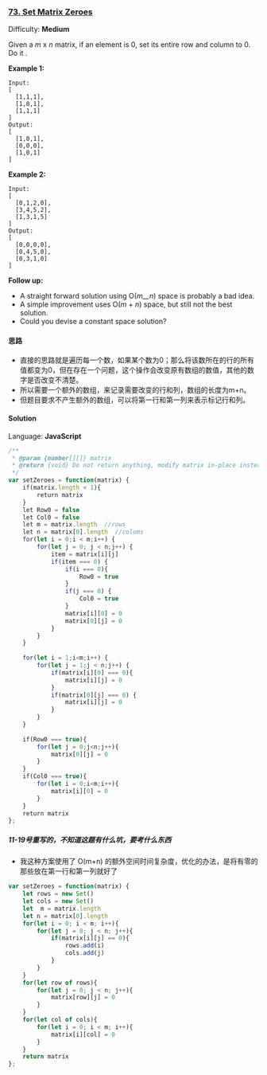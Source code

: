 ### [73\. Set Matrix Zeroes](https://leetcode.com/problems/set-matrix-zeroes/)

Difficulty: **Medium**


Given a _m_ x _n_ matrix, if an element is 0, set its entire row and column to 0\. Do it .

**Example 1:**

```
Input:
[
  [1,1,1],
  [1,0,1],
  [1,1,1]
]
Output:
[
  [1,0,1],
  [0,0,0],
  [1,0,1]
]
```

**Example 2:**

```
Input:
[
  [0,1,2,0],
  [3,4,5,2],
  [1,3,1,5]
]
Output:
[
  [0,0,0,0],
  [0,4,5,0],
  [0,3,1,0]
]
```

**Follow up:**

*   A straight forward solution using O(_m__n_) space is probably a bad idea.
*   A simple improvement uses O(_m_ + _n_) space, but still not the best solution.
*   Could you devise a constant space solution?

#### 思路
* 直接的思路就是遍历每一个数，如果某个数为0；那么将该数所在的行的所有值都变为0，但在存在一个问题，这个操作会改变原有数组的数值，其他的数字是否改变不清楚。
* 所以需要一个额外的数组，来记录需要改变的行和列，数组的长度为m+n。
* 但题目要求不产生额外的数组，可以将第一行和第一列来表示标记行和列。
#### Solution

Language: **JavaScript**

```javascript
/**
 * @param {number[][]} matrix
 * @return {void} Do not return anything, modify matrix in-place instead.
 */
var setZeroes = function(matrix) {
    if(matrix.length < 1){
        return matrix
    }
    let Row0 = false
    let Col0 = false
    let m = matrix.length  //rows
    let n = matrix[0].length  //colums
    for(let i = 0;i < m;i++) {
        for(let j = 0; j < n;j++) {
            item = matrix[i][j]
            if(item === 0) {
                if(i === 0){
                    Row0 = true
                }
                if(j === 0) {
                    Col0 = true
                }
                matrix[i][0] = 0
                matrix[0][j] = 0
            }
        }
    }
    
    for(let i = 1;i<m;i++) {
        for(let j = 1;j < n;j++) {
            if(matrix[i][0] === 0){
                matrix[i][j] = 0
            }
            if(matrix[0][j] === 0) {
                matrix[i][j] = 0
            }
        }
    }
    
    if(Row0 === true){
        for(let j = 0;j<n;j++){
            matrix[0][j] = 0
        }
    }
    if(Col0 === true){
        for(let i = 0;i<m;i++){
            matrix[i][0] = 0
        }
    }
    return matrix
};
```

##### 11-19号重写的，不知道这题有什么坑，要考什么东西
* 我这种方案使用了 O(m+n) 的额外空间时间复杂度，优化的办法，是将有零的那些放在第一行和第一列就好了
```js
var setZeroes = function(matrix) {
    let rows = new Set()
    let cols = new Set()
    let  m = matrix.length
    let n = matrix[0].length
    for(let i = 0; i < m; i++){
        for(let j = 0; j < n; j++){
            if(matrix[i][j] == 0){
                rows.add(i)
                cols.add(j)
            }
        }
    }
    for(let row of rows){
        for(let j = 0; j < n; j++){
            matrix[row][j] = 0
        }
    }
    for(let col of cols){
        for(let i = 0; i < m; i++){
            matrix[i][col] = 0
        }
    }
    return matrix
};
```
